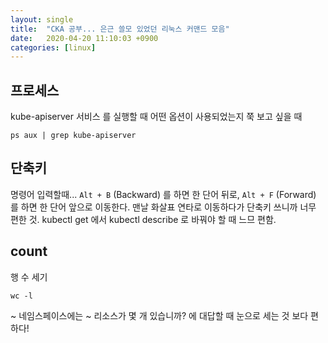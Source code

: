 ```yaml
---
layout: single
title:  "CKA 공부... 은근 쓸모 있었던 리눅스 커맨드 모음"
date:   2020-04-20 11:10:03 +0900
categories: [linux]
---
```



## 프로세스

kube-apiserver 서비스 를 실행할 때 어떤 옵션이 사용되었는지 쭉 보고 싶을 때
```
ps aux | grep kube-apiserver
```

## 단축키
명령어 입력할때...
`Alt + B` (Backward) 를 하면 한 단어 뒤로, `Alt + F` (Forward) 
를 하면 한 단어 앞으로 이동한다. 맨날 화살표 연타로 이동하다가 단축키 쓰니까
너무 편한 것. kubectl get 에서 kubectl describe 로 바꿔야 할 때 느므 편함.


## count
행 수 세기
```
wc -l
```
~ 네임스페이스에는 ~ 리소스가 몇 개 있습니까? 에 대답할 때 눈으로 세는 것 보다 편하다!